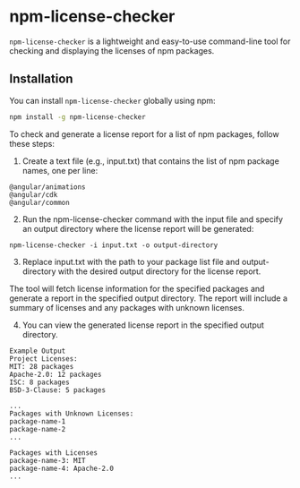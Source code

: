 # npm-license-checker

`npm-license-checker` is a lightweight and easy-to-use command-line tool for checking and displaying the licenses of npm packages.

## Installation

You can install `npm-license-checker` globally using npm:

```bash
npm install -g npm-license-checker
```

To check and generate a license report for a list of npm packages, follow these steps:

1. Create a text file (e.g., input.txt) that contains the list of npm package names, one per line:

```
@angular/animations
@angular/cdk
@angular/common
```

2. Run the npm-license-checker command with the input file and specify an output directory where the license report will be generated:

`npm-license-checker -i input.txt -o output-directory`

3. Replace input.txt with the path to your package list file and output-directory with the desired output directory for the license report.

The tool will fetch license information for the specified packages and generate a report in the specified output directory. The report will include a summary of licenses and any packages with unknown licenses.

4. You can view the generated license report in the specified output directory.

```
Example Output
Project Licenses:
MIT: 28 packages
Apache-2.0: 12 packages
ISC: 8 packages
BSD-3-Clause: 5 packages

...
Packages with Unknown Licenses:
package-name-1
package-name-2
...

Packages with Licenses
package-name-3: MIT
package-name-4: Apache-2.0
...

```
